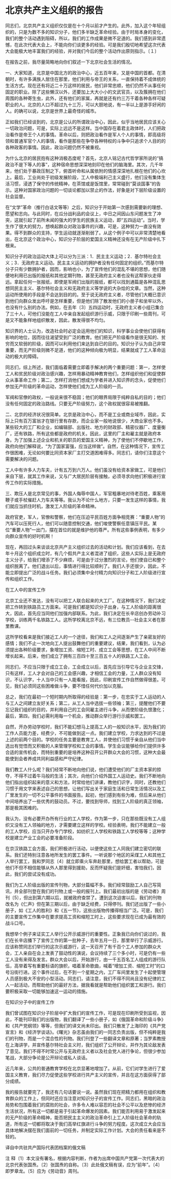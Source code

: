# 北京共产主义组织的报告

同志们，北京共产主义组织仅仅是在十个月以前才产生的。此外，加入这个年轻组织的，只是为数不多的知识分子，他们多半缺乏革命经验。由于时局本身的变化，我们的整个活动遇到阻碍，所以，我们的工作成果是微不足道的。我们感到非常遗憾，在此次代表大会上，不能向你们谈更多的经验。可是我们殷切地希望这次代表大会能极大地丰富我们的经验，并对我们今后的整个活动作出原则指示。〔１〕

在报告之前，我尽量简略地向你们叙述一下北京社会生活的情况。

一、大家知道，北京是中国北方的政治中心，近五百年来，又是中国的首都。在清朝时，有许多满族人居住在那里，他们利用与帝王的关系，一直保持着不成体统的生活方式。现在还有将近二十万这样的居民，他们非常忠顺，他们仍然不从事任何固定的职业。除了这些懒汉以外，还要加上大大小小的文武官员，以及簇拥在他们周围的各种寄生虫，此外，还有他们的家属，再就是还有约三万干着各种各样可疑职业的人。北京的人口不超过九十三万，可以大胆地说，有一半以上是游手好闲的人。的确可以说，北京是世界上最奇怪的城市。

正如我们已经谈到的，北京是公认的所谓政治中心，因此，似乎当地居民应该关心一切政治问题，可是，实际上远远不是这样。当中国存在着君主政体时，人们把政治看作是帝王个人的事情。革命以后，则把政治看作是军人个人的事情，即高级将领和普通军官个人的事情，看作是那些在争夺各种特权的斗争中只追求个人目的的各种政客的事情。因此，政治问题仍然不被重视。

为什么北京的居民抱有这种消极态度呢？首先，北京人铭记古代哲学家所说的“搞政治不是下等人的事”，这种宿命思想深深地刻印在他们的脑海里。其次，几千年来，他们处于暴政压制之下，俯首听命和从属依附的情感深深地扎根在他们的心坎上。最后，工业尚处于初级发展阶段，工人中极端利己主义盛行，他们没有集体生活习惯，浸透了保守的传统精神，在茶馆或是饭馆里，常常碰到“莫谈国事”的告示。这种对国家政治问题的一切谈论都加以禁止的作法，好象是对下层阶级设置的社会监督。

在“文学”革命（推行白话文等等）之后，知识分于开始第一次感到需要新的理想、愿望和志向。与此同时，在瓜分战利品的会议上，中日之间因山东问题发生了冲突，这就引起了前所未闻的强大的学生的民族主义运动，即“五四运动”。当时，学生作了很大的努力，想唤起群众对政治事件的兴趣，可是，这种努力一直没有效果。得不到群众的支持，学生运动就逐渐削弱了。从这个例子中可以非常清楚地看出，在北京这个政治中心，知识分子阶层的爱国主义精神还没有在无产阶级中扎下根来。

知识分子的政治运动大体上可以分为三派：1．民主主义运动；2．基尔特社会主义；3．无政府主义运动。民主主义运动的拥护者没有任何固定的组织。”而基尔特分子只有少数拥护者，因而，影响也小，为了宣传他们的混乱不堪的思想，他们随便地利用已出版的报纸和其他定期刊物，甚至无政府主义者也没有这帮家伙走得远。拿起任何一张报纸，即使是军阀们出版的报纸，都可以找到通篇是各种混乱思想同民主主义、基尔特社会主义和无政府主义等学说的大杂烩的文章。当然，这种运动所使用的手段是不会达到目的的。至于说无政府主义者，尽管他们大概已意识到他们向群众发出呼吁是怎样重要，但是他们除了散发他们的小册子和坐牢以外，也没有什么别的办法。例如，在去年〔3〕五四运动时，无政府主义者小组已集合了三十人，可他们没能在工人中亲自发起组织游行示威，只限于印刷一些周刊，可是又不能象样地组织散发，因此，散发得很不均匀。

知识界的人士认为，改造社会时必定会运用他们的知识，科学事业会使他们获得有影响的地位，因而往往渴望受到广泛的教育。他们把无产阶级看作是很无知的、贫穷而又软弱的阶级，因而可以利用他们来达到自已的目的。知识分子认为自己非常重要，而无产阶级则微不足道，他们的这种倾向极为明显，结果就成了工人革命运动的极大的障碍。

同志们，综上所述，我们面临着需要立即着手解决的两个重要问题：第一，怎样使工人和贫民阶级对政治感兴趣，怎样用暴动精神教育他们，怎样组织他们和促使群众从事革命工作；第二，怎样打消他们想成为学者并进入知识界的念头，促使他们参加无产阶级的革命运动，怎样使他们成为工人阶级的一员。

军阀和官僚的政权，一般说来很不稳固；他们的眼界局限于纯粹自私的目的；他们没有任何固定的政治路线。只要无产阶级努力，这个政权就很容易被推翻。

二、北京的经济状况很简单。北京是政治中心，而不是工业或商业域市，因此，实际上只有百万富翁才在银行里有存款，而企业家一般地说很少，大商业家也不多。某些较大的工厂和企业，如编辑部、出版社、地方的财政部、精密仪器厂、度量衡厂，还有铁路，所有这些都是政府的机关。因此，这里的厂主和雇主就是政府本身。为了加强上述企业和机关的职员的爱国主义精神，为了使他们不停歇地工作，政府向他们解释说，“为了国家富强，应当这样做”。自然，在这种情况下，宣传工作很困难，无论如何要比同资本家厂主打交道困难得多。同志们，请你们注意这个需要解决的问题。

工人中有许多人力车夫，计有五万到六万人。他们虽没有给资本家做工，可是他们来自下层，就其工作来说，又与广大居民阶层有接触，必须寻求向他们积极进行宣传工作的实际措施。

三、欺压人是北京常见的事，外国人侮辱中国人，军官粗暴地对待老百姓，乘客用鞭子或手杖催赶人力车夫等等。我认为不论什么地方，只要一发生这样的事情，我们就应当抓住时机，激发工人阶级的革命精神。

政府官吏，军人，官僚和警察，他们在压迫平民百姓方面争相竞赛：“重要人物”的汽车可以压死行人，他们可以随意控制交通，他们唆使警察任意镇压平民。某位“重要人物”一出门，摆在首位的就是维护他的尊严。所有这些事例表明，有多少向群众宣传的好时机啊！

现在，再回过头来谈谈北京共产主义组织过去的活动和计划。我们应该看到，在去年十月这个组织成立时，有几个假共产主义者混进了组织，这些人实际上是无政府主义分子，给我们增添了不少麻烦，可是由于过分激烈的言论，他们使自已和整个组织脱离了。他们退出以后，事情进行得比较顺利了。我们人手还很少，因此，不能立即提出广泛的战斗任务。我们必须集中全付精力向知识分子和工人阶级进行宣传和组织工作。

在工人中的宣传工作

北京工业还不发达，没有可以把工人联合起来的大工厂。在这种情况下，我们决定把工作转到铁路员工方面来。可是我们都是知识分子出身，与工人阶级的距离很大，因此，首先应当同他们加强内部联系。为此，我们决定在长辛店创办劳动补习学校，训练两千名铁路工人。这所学校离北京不远，有三位教员--社会主义者在那里教课。

这所学校看来是我们接近工人的一个途径，我们和工人之间逐渐产生了亲密友好的感情；我们不止一次地向工人提出鼓舞他们的重要建议，结果，我们看到，认为必须提出各种阶级要求，象增加工资、缩短工时、成立工会等思想，在工人中间不断增长起来。后来，他们成立了拥有三百四十至三百五十人的铁路工人工会。

同志们，不应当只限于成立工会，工会成立以后，首先应当引导它与企业主交锋，只有这样，工人才会对自己的工会感兴趣，才相信工会的力量，工人群众没有知识，不认识字，十人当中只有一人能看报，因此，印刷宣传工作自然做得很差。可见，我们必须同这些困难做斗争，要不惜任何代价加以克服。

总之，我们在最初一个短时期内所取得的经验是：第一步，在忠实于工人运动的人与工人之间建立友好关系；第二，从工人当中选拔一些领袖；第三，提醒他们不要忘记我们组织的目的，并利用自己的工会同雇主进行斗争，从而使阶级仇恨激化；最后，第四，我们必需利用每一个机会，推动群众举行游行示威和罢工。

自然，开办劳动学校时，我们不能幻想马上提高工人的一般知识水平，因为我们的工作人员能力差，经费少，不可能做到这一点。我们建立学校，力求达到的不过是上述的前两个目的。学校的任务主要是教育工人，并使他们习惯于亲自从他们当中选出有觉悟而又积极的人来管理学校和工会的事情。学生会议能够给你们提供许多合适的宣传机会，而特别重要的是培养这种召开公开群众大会的习惯，这种大会最能使到会者养成共同利益感和严守纪律。

我们教工人什么呢？我们经常不断地向他们说，他们遭受他们的厂主资本家的掠夺，不得不过着牛马般的生活；其次，向他们介绍外国工人运动史。我们不断地向他们指出组织起来的意义和方法，时常给他们讲课，教他们识字，同时，还教他们习惯于用文字来表述自己的思想，让他们写出关于家庭生活和日常生活情况以及工厂里发生的一切不公平事件的书面报告。起初，他们感到有些为难，但后来从他们中间培养出了一些优秀的鼓动员。不过，要找到导师，找到工人阶级的真正领袖，那是极其困难的。

我认为，没有必要开办所有行业的工人学校，作为第一步，只在那些既没有工人组织又没有工人领袖的地方，才需要建立这样的学校。经验表明，我们不能建立一般的工人学校，应当只开办专门学校，如纺织工人学校和铁路工人学校等等；这种学校是建立产业工会的必要准备阶段。

在京汉铁路工会方面，我们积极进行活动，以便使这些工人同我们建立密切的联系。我们还特别注意各地所发生的罢工事件。一听说那个地区的采煤工人和其他工人举行罢工，我和罗同志〔4〕就立即乘火车奔赴那里，想给罢工者以帮助，可是他们不但不相信能够从外人那里得到援助，反而怀疑我们是奸细，害怕我们，因此，我们的尝试没有成功。

我们为工人阶级出版的宣传刊物，大部分篇幅不多。我们经常鼓励工人自己写简讯，并全部刊登在我们的刊物上或一般的报刊上。我们最初出版的是《劳动者》周刊〔5〕，但出到第六期以后，就被政府查禁了。遭到这次迫害以后，我们的刊物改名为《仁声》但在第三期以后，由于缺乏经费，只得停刊。我们还出版了一些小册子，如《工人的胜利》和《五一节》，这些出版物传播得相当广泛。可是，我们的主要宣传工作集中在要求提高工资和缩短工时上，这些要求现在已成为最有效的战斗口号。

我想举个例子来证实工人举行公开示威游行的重要性。正象我已向你们说过的，我们在长辛店播下了宣传工作的第一批种子，去年五月一日，那里举行了示威游行。应该称赞同志们举行的这次示威游行，这一天召开了有千百个工人参加的群众大会，工人亲自在会上发表了鼓动性的演说，会议持续了三个多小时，可是仍有一些工人没有来得及发言。群众大会以后，开始游行，由一千五百名工人组成的游行队伍，高举着写有重要标语的旗帜，唱着革命歌曲，喊着“增加工资、缩短工时”的口号沿街行进。这个事件过后，在不到一个星期之内，工厂车间里发生了十起使管理人员感到极大不安的小型活动。同志们，请注意，我们不得不同尚且没有纪律的工人一起活动，而帮助他们的最好方法，据我看就是帮助他们组织罢工和游行。我们要积极采取一切能够加速这一运动的措施。

在知识分子中的宣传工作

我们曾试图在知识分子阶层中扩大我们的宣传工作，可是现在印刷所受到监视，因此，不能刊印我们的出版物，我们翻译了一些小册子，如《俄国革命和阶级斗争》和《共产党纲领》等等，但我们的译文尚未印出。我们只散发了上海印的《共产党宣言》和《经济学谈话》。《曙光》杂志虽由我们的一同志负责出版，但不纯粹是我们的刊物，而是一个混合性的刊物。我们刊登了一些翻译文章和原著；当罗素教授在上海讲学，并宣传基尔特社会主义时，我们组织了公开辩论，并作为其论敌发表了意见。我们不得不时常公开与无政府主义者以及社会党人进行争论，但很少参加笔战，大部分争论是公开辩论或私人谈话。

近几年来，公共的普通教育学校在北京显著地增加了。从前，它们对学生进行了爱国主义教育，我们尽力促使这些学校进行共产主义的宣传，并且在这方面获得了部分成绩。

我的报告就要完了，我还有几句话要说一说。虽然我们现在把精力都用在组织和教育群众的工作上，但同时还应当注意对知识分子的宣传工作。同志们，黑暗的政治局势和包围着我们的腐败的社会，许多令人难以容忍的社会不公平以及悲惨的经济生活状况，所有这一切都是易于引起革命爆发的因素。我们能否利用易于激发起来的无产阶级的革命精神，能否把民主主义的政治革命引上工人阶级社会革命的轨道，所有这一切都将取决于我们高举红旗进行斗争的努力程度。这次成立大会应当具体地解决摆在我们面前的一切任务，并制定实际工作计划。大会的责任看来是不轻的。

译自中共驻共产国际代表团档案的俄文稿

注 释〔1〕本文没有署名，根据内容判断，作者为出席中国共产党第一次代表大的北京代表张国焘。〔2〕张国焘的自称。〔3〕此处俄文稿有误，应为“前年”。〔4〕即罗章龙。〔5〕应为《劳动音》周刊。